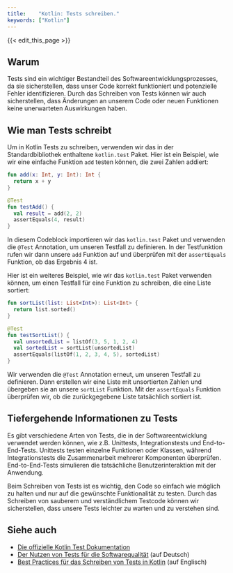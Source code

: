 ```yaml
---
title:    "Kotlin: Tests schreiben."
keywords: ["Kotlin"]
---
```


{{< edit_this_page >}}

## Warum

Tests sind ein wichtiger Bestandteil des Softwareentwicklungsprozesses, da sie sicherstellen, dass unser Code korrekt funktioniert und potenzielle Fehler identifizieren. Durch das Schreiben von Tests können wir auch sicherstellen, dass Änderungen an unserem Code oder neuen Funktionen keine unerwarteten Auswirkungen haben.

## Wie man Tests schreibt

Um in Kotlin Tests zu schreiben, verwenden wir das in der Standardbibliothek enthaltene `kotlin.test` Paket. Hier ist ein Beispiel, wie wir eine einfache Funktion `add` testen können, die zwei Zahlen addiert:

```Kotlin
fun add(x: Int, y: Int): Int {
  return x + y
}
```

```Kotlin
@Test
fun testAdd() {
  val result = add(2, 2)
  assertEquals(4, result)
}
```

In diesem Codeblock importieren wir das `kotlin.test` Paket und verwenden die `@Test` Annotation, um unseren Testfall zu definieren. In der Testfunktion rufen wir dann unsere `add` Funktion auf und überprüfen mit der `assertEquals` Funktion, ob das Ergebnis 4 ist.

Hier ist ein weiteres Beispiel, wie wir das `kotlin.test` Paket verwenden können, um einen Testfall für eine Funktion zu schreiben, die eine Liste sortiert:

```Kotlin  
fun sortList(list: List<Int>): List<Int> {
  return list.sorted()
}
```

```Kotlin
@Test
fun testSortList() {
  val unsortedList = listOf(3, 5, 1, 2, 4)
  val sortedList = sortList(unsortedList)
  assertEquals(listOf(1, 2, 3, 4, 5), sortedList)
}
```

Wir verwenden die `@Test` Annotation erneut, um unseren Testfall zu definieren. Dann erstellen wir eine Liste mit unsortierten Zahlen und übergeben sie an unsere `sortList` Funktion. Mit der `assertEquals` Funktion überprüfen wir, ob die zurückgegebene Liste tatsächlich sortiert ist.

## Tiefergehende Informationen zu Tests

Es gibt verschiedene Arten von Tests, die in der Softwareentwicklung verwendet werden können, wie z.B. Unittests, Integrationstests und End-to-End-Tests. Unittests testen einzelne Funktionen oder Klassen, während Integrationstests die Zusammenarbeit mehrerer Komponenten überprüfen. End-to-End-Tests simulieren die tatsächliche Benutzerinteraktion mit der Anwendung.

Beim Schreiben von Tests ist es wichtig, den Code so einfach wie möglich zu halten und nur auf die gewünschte Funktionalität zu testen. Durch das Schreiben von sauberem und verständlichem Testcode können wir sicherstellen, dass unsere Tests leichter zu warten und zu verstehen sind.

## Siehe auch

- [Die offizielle Kotlin Test Dokumentation](https://kotlinlang.org/api/latest/kotlin.test/)
- [Der Nutzen von Tests für die Softwarequalität](https://www.codecentric.de/wissen/automatisierte-tests-sind-unverzichtbar-fuer-die-softwarequalitaet/) (auf Deutsch)
- [Best Practices für das Schreiben von Tests in Kotlin](https://medium.com/swlh/how-to-write-tests-in-kotlin-3b222441feb5) (auf Englisch)